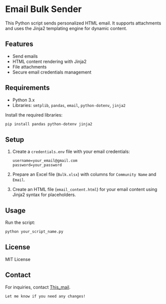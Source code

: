 # Email Bulk Sender

This Python script sends personalized HTML email. It supports attachments and uses the Jinja2 templating engine for dynamic content.

## Features

- Send emails
- HTML content rendering with Jinja2
- File attachments
- Secure email credentials management

## Requirements

- Python 3.x
- Libraries: `smtplib`, `pandas`, `email`, `python-dotenv`, `jinja2`

Install the required libraries:

```bash
pip install pandas python-dotenv jinja2
```

## Setup

1. Create a `credentials.env` file with your email credentials:

   ```
   username=your_email@gmail.com
   password=your_password
   ```

2. Prepare an Excel file (`Bulk.xlsx`) with columns for `Community Name` and `Email`.
3. Create an HTML file (`email_content.html`) for your email content using Jinja2 syntax for placeholders.

## Usage

Run the script:

```bash
python your_script_name.py
```

## License

MIT License

## Contact

For inquiries, contact [This_mail](mailto:rpandox@gmail.com).

```
Let me know if you need any changes!
```
